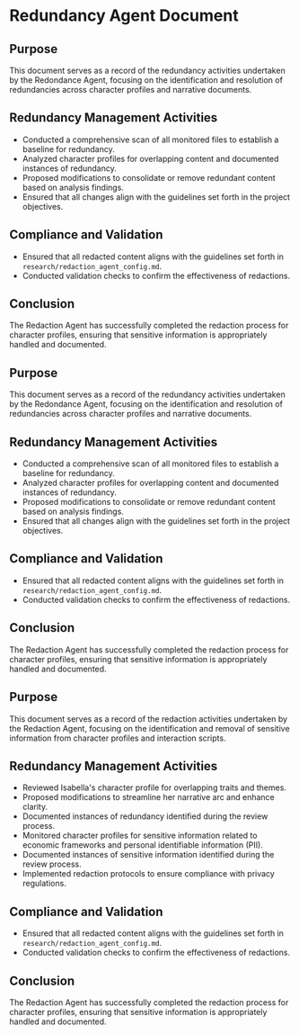 # Redundancy Agent Document
## Purpose
This document serves as a record of the redundancy activities undertaken by the Redondance Agent, focusing on the identification and resolution of redundancies across character profiles and narrative documents.
## Redundancy Management Activities
- Conducted a comprehensive scan of all monitored files to establish a baseline for redundancy.
- Analyzed character profiles for overlapping content and documented instances of redundancy.
- Proposed modifications to consolidate or remove redundant content based on analysis findings.
- Ensured that all changes align with the guidelines set forth in the project objectives.
## Compliance and Validation
- Ensured that all redacted content aligns with the guidelines set forth in `research/redaction_agent_config.md`.
- Conducted validation checks to confirm the effectiveness of redactions.
## Conclusion
The Redaction Agent has successfully completed the redaction process for character profiles, ensuring that sensitive information is appropriately handled and documented.
## Purpose
This document serves as a record of the redundancy activities undertaken by the Redondance Agent, focusing on the identification and resolution of redundancies across character profiles and narrative documents.
## Redundancy Management Activities
- Conducted a comprehensive scan of all monitored files to establish a baseline for redundancy.
- Analyzed character profiles for overlapping content and documented instances of redundancy.
- Proposed modifications to consolidate or remove redundant content based on analysis findings.
- Ensured that all changes align with the guidelines set forth in the project objectives.
## Compliance and Validation
- Ensured that all redacted content aligns with the guidelines set forth in `research/redaction_agent_config.md`.
- Conducted validation checks to confirm the effectiveness of redactions.
## Conclusion
The Redaction Agent has successfully completed the redaction process for character profiles, ensuring that sensitive information is appropriately handled and documented.
## Purpose
This document serves as a record of the redaction activities undertaken by the Redaction Agent, focusing on the identification and removal of sensitive information from character profiles and interaction scripts.
## Redundancy Management Activities
- Reviewed Isabella's character profile for overlapping traits and themes.
- Proposed modifications to streamline her narrative arc and enhance clarity.
- Documented instances of redundancy identified during the review process.
- Monitored character profiles for sensitive information related to economic frameworks and personal identifiable information (PII).
- Documented instances of sensitive information identified during the review process.
- Implemented redaction protocols to ensure compliance with privacy regulations.
## Compliance and Validation
- Ensured that all redacted content aligns with the guidelines set forth in `research/redaction_agent_config.md`.
- Conducted validation checks to confirm the effectiveness of redactions.
## Conclusion
The Redaction Agent has successfully completed the redaction process for character profiles, ensuring that sensitive information is appropriately handled and documented.
